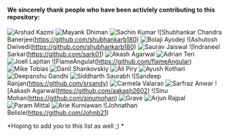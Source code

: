 #### We sincerely thank people who have been activlely contributing to this repository:
![Arshad Kazmi](https://github.com/arshadkazmi42)
![Mayank Dhiman](https://github.com/mynkdhmn)
![Sachin Kumar](https://github.com/rogers9798)
![Shubhankar Chandra Banerjee(https://github.com/shubhankarb180)
![Bolaji Ayodeji](https://github.com/bolajiayodeji)
![Ashutosh Dwivedi(https://github.com/shubhankarb180)
![Saurav Jaiswal](https://github.com/sauravjaiswalsj)
![Indraneel Sarkar(https://github.com/sark01)
![Akash Agarwal](https://github.com/agarwal-akash) 
![Adrian Teri](https://github.com/Adrianteri)
![Joell Lapitan](https://github.com/jlapitan)
![FlameAngulat(https://github.com/flameAngular)
![Mike Tobias](https://github.com/mct-dev)
![Danil Shankovskiy](https://github.com/BeAsYit)
![Ali Piry](https://github.com/yripila)
![Ayush Kothari](https://github.com/aayushkothari11)
![Deepanshu Gandhi](https://github.com/nine-tails9)
![Siddharth Saurabh](https://github.com/siddhartthecoder)
![Sandeep Ranjan(https://github.com/srsandy)
![Carmela Valarao](https://github.com/ccarmivalarao)
![Sarfraz Anwar](https://github.com/msarfrazanwar)
![Aakash Agarwal(https://github.com/aakash2602)
![Sinu Mohan(https://github.com/sinumohan)
![Grave](https://github.com/samuelgrave)
![Arjun Rajpal](https://github.com/arjunrajpal)
![Param Mittal](https://github.com/parammittal16)
![Arie Kurniawan](https://github.com/arkwrn)
![Johnathan Belisle(https://github.com/Johnb21)

*Hoping to add you to this list as well ;) *
